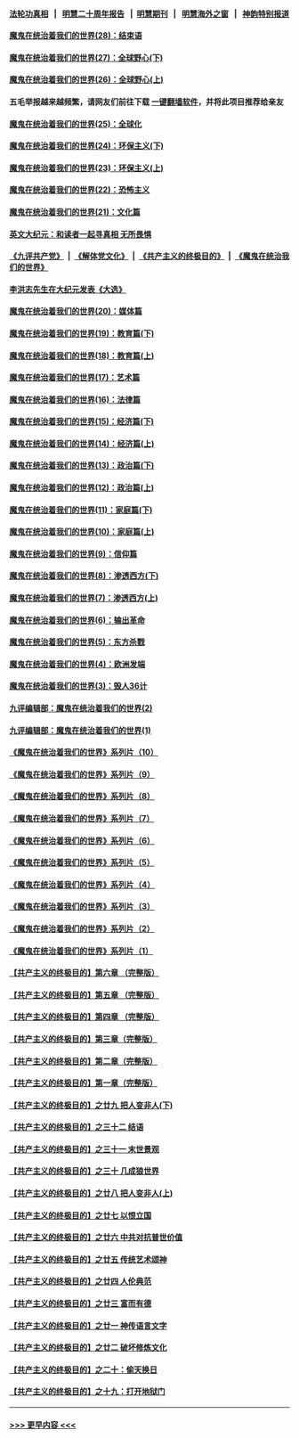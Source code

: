 #### [法轮功真相](https://github.com/gfw-breaker/truth/blob/master/README.md?t=0) &nbsp;&nbsp;|&nbsp;&nbsp; [明慧二十周年报告](https://github.com/gfw-breaker/mh-reports/blob/master/README.md?t=0) &nbsp;&nbsp;|&nbsp;&nbsp;[明慧期刊](https://github.com/gfw-breaker/mh-qikan) &nbsp;&nbsp;|&nbsp;&nbsp; [明慧海外之窗](https://github.com/gfw-breaker/mh-news/blob/master/README.md?t=0) &nbsp;&nbsp;|&nbsp;&nbsp; [神韵特别报道](https://github.com/gfw-breaker/mh-news/blob/master/shenyun.md?t=0)
#### [魔鬼在统治着我们的世界(28)：结束语](../pages/nsc422/n10936246.md?t=06180151) 
#### [魔鬼在统治着我们的世界(27)：全球野心(下)](../pages/nsc422/n10928319.md?t=06180151) 
#### [魔鬼在统治着我们的世界(26)：全球野心(上)](../pages/nsc422/n10900318.md?t=06180151) 
#### 五毛举报越来越频繁，请网友们前往下载 [一键翻墙软件](https://github.com/gfw-breaker/ssr-accounts)，并将此项目推荐给亲友
#### [魔鬼在统治着我们的世界(25)：全球化](../pages/nsc422/n10788205.md?t=06180151) 
#### [魔鬼在统治着我们的世界(24)：环保主义(下)](../pages/nsc422/n10695307.md?t=06180151) 
#### [魔鬼在统治着我们的世界(23)：环保主义(上)](../pages/nsc422/n10688613.md?t=06180151) 
#### [魔鬼在统治着我们的世界(22)：恐怖主义](../pages/nsc422/n10614727.md?t=06180151) 
#### [魔鬼在统治着我们的世界(21)：文化篇](../pages/nsc422/n10597706.md?t=06180151) 
#### [英文大纪元：和读者一起寻真相 无所畏惧](../pages/nsc422/n12542027.md?t=06180151) 
#### [《九评共产党》](https://github.com/begood0513/9ping.md/blob/master/README.md) &nbsp;|&nbsp; [《解体党文化》](../../../../jtdwh.md/blob/master/README.md)  &nbsp;|&nbsp; [《共产主义的终极目的》](../../../../gczydzjmd.md/blob/master/README.md) &nbsp;|&nbsp; [《魔鬼在统治我们的世界》](../../../../mgztzwmdsj.md/blob/master/README.md) 
#### [李洪志先生在大纪元发表《大选》](../pages/nsc422/n12534746.md?t=06180151) 
#### [魔鬼在统治着我们的世界(20)：媒体篇](../pages/nsc422/n10586579.md?t=06180151) 
#### [魔鬼在统治着我们的世界(19)：教育篇(下)](../pages/nsc422/n10564808.md?t=06180151) 
#### [魔鬼在统治着我们的世界(18)：教育篇(上)](../pages/nsc422/n10526970.md?t=06180151) 
#### [魔鬼在统治着我们的世界(17)：艺术篇](../pages/nsc422/n10499093.md?t=06180151) 
#### [魔鬼在统治着我们的世界(16)：法律篇](../pages/nsc422/n10485969.md?t=06180151) 
#### [魔鬼在统治着我们的世界(15)：经济篇(下)](../pages/nsc422/n10469975.md?t=06180151) 
#### [魔鬼在统治着我们的世界(14)：经济篇(上)](../pages/nsc422/n10457370.md?t=06180151) 
#### [魔鬼在统治着我们的世界(13)：政治篇(下)](../pages/nsc422/n10448270.md?t=06180151) 
#### [魔鬼在统治着我们的世界(12)：政治篇(上)](../pages/nsc422/n10444576.md?t=06180151) 
#### [魔鬼在统治着我们的世界(11)：家庭篇(下)](../pages/nsc422/n10440961.md?t=06180151) 
#### [魔鬼在统治着我们的世界(10)：家庭篇(上)](../pages/nsc422/n10435448.md?t=06180151) 
#### [魔鬼在统治着我们的世界(9)：信仰篇](../pages/nsc422/n10432159.md?t=06180151) 
#### [魔鬼在统治着我们的世界(8)：渗透西方(下)](../pages/nsc422/n10429603.md?t=06180151) 
#### [魔鬼在统治着我们的世界(7)：渗透西方(上)](../pages/nsc422/n10426013.md?t=06180151) 
#### [魔鬼在统治着我们的世界(6)：输出革命](../pages/nsc422/n10421536.md?t=06180151) 
#### [魔鬼在统治着我们的世界(5)：东方杀戮](../pages/nsc422/n10417707.md?t=06180151) 
#### [魔鬼在统治着我们的世界(4)：欧洲发端](../pages/nsc422/n10414890.md?t=06180151) 
#### [魔鬼在统治着我们的世界(3)：毁人36计](../pages/nsc422/n10411583.md?t=06180151) 
#### [九评编辑部：魔鬼在统治着我们的世界(2)](../pages/nsc422/n10410036.md?t=06180151) 
#### [九评编辑部：魔鬼在统治着我们的世界(1)](../pages/nsc422/n10406825.md?t=06180151) 
#### [《魔鬼在统治着我们的世界》系列片（10）](../pages/nsc422/n12292670.md?t=06180151) 
#### [《魔鬼在统治着我们的世界》系列片（9）](../pages/nsc422/n12290859.md?t=06180151) 
#### [《魔鬼在统治着我们的世界》系列片（8）](../pages/nsc422/n12287445.md?t=06180151) 
#### [《魔鬼在统治着我们的世界》系列片（7）](../pages/nsc422/n12283425.md?t=06180151) 
#### [《魔鬼在统治着我们的世界》系列片（6）](../pages/nsc422/n12282314.md?t=06180151) 
#### [《魔鬼在统治着我们的世界》系列片（5）](../pages/nsc422/n12281419.md?t=06180151) 
#### [《魔鬼在统治着我们的世界》系列片（4）](../pages/nsc422/n12274024.md?t=06180151) 
#### [《魔鬼在统治着我们的世界》系列片（3）](../pages/nsc422/n12271322.md?t=06180151) 
#### [《魔鬼在统治着我们的世界》系列片（2）](../pages/nsc422/n12269049.md?t=06180151) 
#### [《魔鬼在统治着我们的世界》系列片（1）](../pages/nsc422/n12267575.md?t=06180151) 
#### [【共产主义的终极目的】第六章 （完整版）](../pages/nsc422/n11428913.md?t=06180151) 
#### [【共产主义的终极目的】第五章 （完整版）](../pages/nsc422/n11428912.md?t=06180151) 
#### [【共产主义的终极目的】第四章 （完整版）](../pages/nsc422/n11428907.md?t=06180151) 
#### [【共产主义的终极目的】第三章（完整版）](../pages/nsc422/n11428848.md?t=06180151) 
#### [【共产主义的终极目的】第二章（完整版）](../pages/nsc422/n11428831.md?t=06180151) 
#### [【共产主义的终极目的】第一章（完整版）](../pages/nsc422/n11417651.md?t=06180151) 
#### [【共产主义的终极目的】之廿九 把人变非人(下)](../pages/nsc422/n11344140.md?t=06180151) 
#### [【共产主义的终极目的】之三十二 结语](../pages/nsc422/n11360535.md?t=06180151) 
#### [【共产主义的终极目的】之三十一 末世景观](../pages/nsc422/n11351129.md?t=06180151) 
#### [【共产主义的终极目的】之三十 几成狼世界](../pages/nsc422/n11348280.md?t=06180151) 
#### [【共产主义的终极目的】之廿八 把人变非人(上)](../pages/nsc422/n11340492.md?t=06180151) 
#### [【共产主义的终极目的】之廿七 以恨立国](../pages/nsc422/n11336944.md?t=06180151) 
#### [【共产主义的终极目的】之廿六 中共对抗普世价值](../pages/nsc422/n11324785.md?t=06180151) 
#### [【共产主义的终极目的】之廿五 传统艺术颂神](../pages/nsc422/n11296396.md?t=06180151) 
#### [【共产主义的终极目的】之廿四 人伦典范](../pages/nsc422/n11296397.md?t=06180151) 
#### [【共产主义的终极目的】之廿三 富而有德](../pages/nsc422/n11283598.md?t=06180151) 
#### [【共产主义的终极目的】之廿一 神传语言文字](../pages/nsc422/n11263265.md?t=06180151) 
#### [【共产主义的终极目的】之廿二 破坏修炼文化](../pages/nsc422/n11245728.md?t=06180151) 
#### [【共产主义的终极目的】之二十：偷天换日](../pages/nsc422/n11238846.md?t=06180151) 
#### [【共产主义的终极目的】之十九：打开地狱门](../pages/nsc422/n11206376.md?t=06180151) 

----
#### [ >>> 更早内容 <<< ](../indexes/nsc422-earlier.md)
